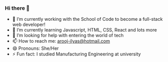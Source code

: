 ### Hi there 👋

<!--
**arooj-ilyas/arooj-ilyas** is a ✨ _special_ ✨ repository because its `README.md` (this file) appears on your GitHub profile.

Here are some ideas to get you started:
-->

- :muscle: I’m currently working with the School of Code to become a full-stack web developer!
- 🌱 I’m currently learning Javascript, HTML, CSS, React and lots more
- 🤔 I’m looking for help with entering the world of tech
- 📫 How to reach me: arooj-ilyas@hotmail.com
- 😄 Pronouns: She/Her
- ⚡ Fun fact: I studied Manufacturing Engineering at university

